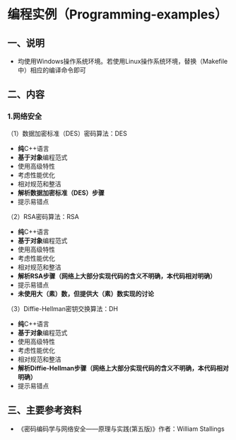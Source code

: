 # 编程实例（Programming-examples）

## 一、说明

- 均使用Windows操作系统环境。若使用Linux操作系统环境，替换（Makefile中）相应的编译命令即可

## 二、内容

### 1.网络安全

（1）数据加密标准（DES）密码算法：DES

- **纯**C++语言
- **基于对象**编程范式
- 使用高级特性
- 考虑性能优化
- 相对规范和整洁
- **解析数据加密标准（DES）步骤**
- 提示易错点

（2）RSA密码算法：RSA

- **纯**C++语言
- **基于对象**编程范式
- 使用高级特性
- 考虑性能优化
- 相对规范和整洁
- **解析RSA步骤（网络上大部分实现代码的含义不明确，本代码相对明确）**
- 提示易错点
- **未使用大（素）数，但提供大（素）数实现的讨论**

（3）Diffie-Hellman密钥交换算法：DH

- **纯**C++语言
- **基于对象**编程范式
- 使用高级特性
- 考虑性能优化
- 相对规范和整洁
- **解析Diffie-Hellman步骤（网络上大部分实现代码的含义不明确，本代码相对明确）**
- 提示易错点

## 三、主要参考资料

- 《密码编码学与网络安全——原理与实践(第五版)》作者：William Stallings
